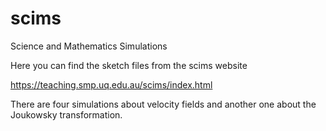 # scims
Science and Mathematics Simulations

Here you can find the sketch files from the scims website 

https://teaching.smp.uq.edu.au/scims/index.html

There are four simulations about velocity fields and another one about the Joukowsky transformation.
